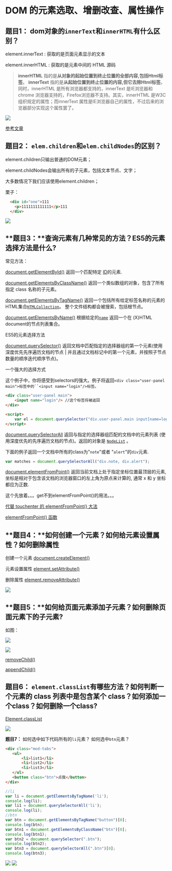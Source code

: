 # DOM 的元素选取、增删改查、属性操作

## **题目1：** dom对象的`innerText`和`innerHTML`有什么区别？

element.innerText : 获取的是页面元素显示的文本

element.innerHTML : 获取的是元素中间的 HTML 源码

>**innerHTML** 指的是**从对象的起始位置到终止位置的全部内容,包括Html标签**。
>**innerText** 指的是**从起始位置到终止位置的内容,但它去除Html标签**。
>同时，innerHTML 是所有浏览器都支持的，innerText 是IE浏览器和chrome 浏览器支持的，Firefox浏览器不支持。其实，innerHTML 是W3C 组织规定的属性；而innerText 属性是IE浏览器自己的属性，不过后来的浏览器部分实现这个属性罢了。

![](https://ooo.0o0.ooo/2017/06/12/593e8044b4bd0.png)

[参考文章](http://blog.csdn.net/magi1201/article/details/44131361)

## **题目2：** `elem.children`和`elem.childNodes`的区别？

element.children只输出普通的DOM元素；

element.childNodes会输出所有的子元素，包括文本节点、文字；

大多数情况下我们应该使用element.children；

栗子：

```html
  <div id="one">111
    <p>1111111111111</p>111
  </div>
```

![](https://ooo.0o0.ooo/2017/06/12/593e88d8f25f8.png)

## **题目3：**查询元素有几种常见的方法？ES5的元素选择方法是什么?

常见方法：

[document.getElementById()](https://developer.mozilla.org/zh-CN/docs/Web/API/Document/getElementById) 返回一个匹配特定 [ID](https://developer.mozilla.org/en-US/docs/DOM/element.id)的元素.

[document.getElementsByClassName()](https://developer.mozilla.org/zh-CN/docs/Web/API/Document/getElementsByClassName) 返回一个类似数组的对象，包含了所有指定 class 名称的子元素。

[document.getElementsByTagName()](https://developer.mozilla.org/zh-CN/docs/Web/API/Document/getElementsByTagName) 返回一个包括所有给定标签名称的元素的HTML集合[`HTMLCollection`](https://developer.mozilla.org/zh-CN/docs/Web/API/HTMLCollection)。 整个文件结构都会被搜索，包括根节点。

[document.getElementsByName()](https://developer.mozilla.org/zh-CN/docs/Web/API/Document/getElementsByName) 根据给定的[`name`](https://developer.mozilla.org/zh-CN/docs/Web/API/Element/name) 返回一个在 (X)HTML document的节点列表集合。

ES5的元素选择方法

[document.querySelector()](https://developer.mozilla.org/zh-CN/docs/Web/API/Document/querySelector) 返回文档中匹配指定的选择器组的第一个元素(使用深度优先先序遍历文档的节点 | 并且通过文档标记中的第一个元素，并按照子节点数量的顺序迭代顺序节点)。

一个强大的选择方式

这个例子中，你将感受到selectors的强大。例子将返回`<div class="user-panel main">标签中的``<input name="login"/>标签。`

```html
<div class="user-panel main">
    <input name="login"/> //这个标签将被返回
</div>

<script>
    var el = document.querySelector("div.user-panel.main input[name=login]");
</script>
```

[document.querySelectorAll](https://developer.mozilla.org/zh-CN/docs/Web/API/Document/querySelectorAll) 返回与指定的选择器组匹配的文档中的元素列表 (使用深度优先的先序遍历文档的节点)。返回的对象是 [`NodeList`](https://developer.mozilla.org/zh-CN/docs/Web/API/NodeList) 。

下面的例子返回一个文档中所有的class为"`note`"或者 "`alert`"的`div`元素.

```javascript
var matches = document.querySelectorAll("div.note, div.alert");
```

[document.elementFromPoint()](https://developer.mozilla.org/zh-CN/docs/Web/API/Document/elementFromPoint) 返回当前文档上处于指定坐标位置最顶层的元素, 坐标是相对于包含该文档的浏览器窗口的左上角为原点来计算的, 通常 x 和 y 坐标都应为正数.

这个先放着。。。get不到elementFromPoint()的用法。。。

[代替 touchenter 的 elementFromPoint() 大法](https://miss.cat/elementfrompoint/)

[elementFromPoint() 函数](http://blog.allenm.me/2010/05/elementfrompoint-%E5%87%BD%E6%95%B0/)

## **题目4：**如何创建一个元素？如何给元素设置属性？如何删除属性

创建一个元素 [document.createElement()](https://developer.mozilla.org/zh-CN/docs/Web/API/Document/createElement)

元素设置属性 [element.setAttribute()](https://developer.mozilla.org/zh-CN/docs/Web/API/Element/setAttribute)

删除属性 [element.removeAttribute()](https://developer.mozilla.org/zh-CN/docs/Web/API/Element/removeAttribute)

![](https://ooo.0o0.ooo/2017/06/12/593ea0ce59ae9.png)

## **题目5：**如何给页面元素添加子元素？如何删除页面元素下的子元素?

如图：


![](https://ooo.0o0.ooo/2017/06/12/593ea575a481c.png)

![](https://ooo.0o0.ooo/2017/06/12/593ea8132525b.png)

[removeChild()](https://developer.mozilla.org/zh-CN/docs/Web/API/Node/removeChild)

[appendChild()](https://developer.mozilla.org/zh-CN/docs/Web/API/Node/appendChild)

## **题目6：** `element.classList`有哪些方法？如何判断一个元素的 class 列表中是包含某个 class？如何添加一个class？如何删除一个class?

[Element.classList](https://developer.mozilla.org/zh-CN/docs/Web/API/Element/classList)


![](https://ooo.0o0.ooo/2017/06/12/593eaf3e178f0.png)


**题目7：** 如何选中如下代码所有的`li`元素？ 如何选中`btn`元素？

```html
<div class="mod-tabs">
   <ul>
       <li>list1</li>
       <li>list2</li>
       <li>list3</li>
   </ul>
   <button class="btn">点我</button>
</div>
```
```javascript
//li
var li = document.getElementsByTagName('li');
console.log(li);
var li1 = document.querySelectorAll('li');
console.log(li);
//btn
var btn = document.getElementsByTagName("button")[0];
console.log(btn);
var btn1 = document.getElementsByClassName("btn")[0];
console.log(btn1);
var btn2 = document.querySelector(".btn");
console.log(btn2);
var btn3 = document.querySelectorAll(".btn")[0];
console.log(btn3);
```


![](https://ooo.0o0.ooo/2017/06/12/593eb1ac2cf8a.png)
![](https://ooo.0o0.ooo/2017/06/12/593eb1ac384ab.png)
